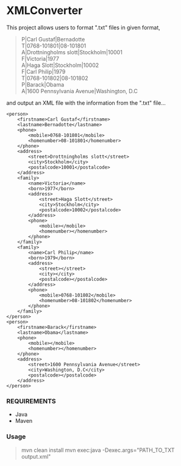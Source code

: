 
# XMLConverter

This project allows users to format ".txt" files in given format,

> P|Carl Gustaf|Bernadotte\
> T|0768-101801|08-101801\
> A|Drottningholms slott|Stockholm|10001\
> F|Victoria|1977\
> A|Haga Slott|Stockholm|10002\
> F|Carl Philip|1979\
> T|0768-101802|08-101802\
> P|Barack|Obama\
> A|1600 Pennsylvania Avenue|Washington, D.C

and output an XML file with the information from the ".txt" file...
 
>
> <people>
    <person>
        <firstname>Carl Gustaf</firstname>
        <lastname>Bernadotte</lastname>
        <phone>
            <mobile>0768-101801</mobile>
            <homenumber>08-101801</homenumber>
        </phone>
        <address>
            <street>Drottningholms slott</street>
            <city>Stockholm</city>
            <postalcode>10001</postalcode>
        </address>
        <family>
            <name>Victoria</name>
            <born>1977</born>
            <address>
                <street>Haga Slott</street>
                <city>Stockholm</city>
                <postalcode>10002</postalcode>
            </address>
            <phone>
                <mobile></mobile>
                <homenumber></homenumber>
            </phone>
        </family>
        <family>
            <name>Carl Philip</name>
            <born>1979</born>
            <address>
                <street></street>
                <city></city>
                <postalcode></postalcode>
            </address>
            <phone>
                <mobile>0768-101802</mobile>
                <homenumber>08-101802</homenumber>
            </phone>
        </family>
    </person>
    <person>
        <firstname>Barack</firstname>
        <lastname>Obama</lastname>
        <phone>
            <mobile></mobile>
            <homenumber></homenumber>
        </phone>
        <address>
            <street>1600 Pennsylvania Avenue</street>
            <city>Washington, D.C</city>
            <postalcode></postalcode>
        </address>
    </person>
 </people>


### REQUIREMENTS

* Java
* Maven

### Usage 

> mvn clean install 
> mvn exec:java -Dexec.args="PATH_TO_TXT output.xml"  


